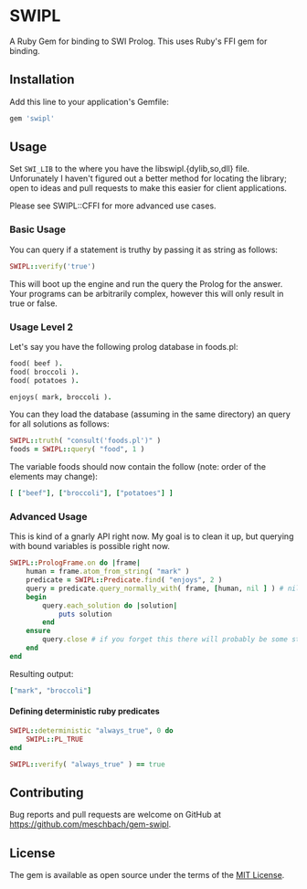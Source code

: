 # SWIPL

A Ruby Gem for binding to SWI Prolog. This uses Ruby's FFI gem for binding.

## Installation

Add this line to your application's Gemfile:

```ruby
gem 'swipl'
```

## Usage

Set `SWI_LIB` to the where you have the libswipl.{dylib,so,dll} file.  Unforunately I haven't figured out a better method for locating the library; open to ideas and pull requests to make this easier for client applications.

Please see SWIPL::CFFI for more advanced use cases.

### Basic Usage

You can query if a statement is truthy by passing it as string as follows:
```ruby
SWIPL::verify('true')
```

This will boot up the engine and run the query the Prolog for the answer.  Your programs can be arbitrarily complex, however this will only result in true or false.

### Usage Level 2

Let's say you have the following prolog database in foods.pl: 

```prolog
food( beef ).
food( broccoli ).
food( potatoes ).

enjoys( mark, broccoli ).
```

You can they load the database (assuming in the same directory) an query for all solutions as follows:

```ruby
SWIPL::truth( "consult('foods.pl')" )
foods = SWIPL::query( "food", 1 )
```

The variable foods should now contain the follow (note: order of the elements may change):
```ruby
[ ["beef"], ["broccoli"], ["potatoes"] ]
```

### Advanced Usage

This is kind of a gnarly API right now.  My goal is to clean it up, but querying with bound variables is
possible right now.

```ruby
SWIPL::PrologFrame.on do |frame|
	human = frame.atom_from_string( "mark" )
	predicate = SWIPL::Predicate.find( "enjoys", 2 )
	query = predicate.query_normally_with( frame, [human, nil ] ) # nil will result in an unground variable
	begin
		query.each_solution do |solution|
			puts solution
		end
	ensure
		query.close # if you forget this there will probably be some strange statement about no foreign frame
	end
end
```

Resulting output:
```ruby
["mark", "broccoli"]
```

#### Defining deterministic ruby predicates

```ruby
SWIPL::deterministic "always_true", 0 do
	SWIPL::PL_TRUE
end

SWIPL::verify( "always_true" ) == true
```

## Contributing

Bug reports and pull requests are welcome on GitHub at https://github.com/meschbach/gem-swipl.


## License

The gem is available as open source under the terms of the [MIT License](http://opensource.org/licenses/MIT).

